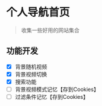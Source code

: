# 个人导航首页

> 收集一些好用的网站集合

## 功能开发

- [x] 背景随机视频
- [x] 背景视频切换
- [x] 搜索功能
- [ ] 背景视频模式记忆【存到Cookies】
- [ ] 过滤条件记忆【存到Cookies】